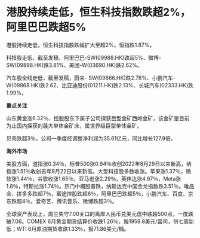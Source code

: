 # 港股持续走低，恒生科技指数跌超2%，阿里巴巴跌超5%

港股持续走低，恒生科技指数跌幅扩大至超2%，恒指跌1.87%。

科技股走低，截至发稿，阿里巴巴-SW(09988.HK)跌超5%、微博-SW(09898.HK)跌3.81%、美团-W(03690.HK)跌2.62%。

汽车股全线走低，截至发稿，蔚来-
SW(09866.HK)跌2.78%、小鹏汽车-W(09868.HK)跌2.62、比亚迪股份(01211.HK)跌2.13%、长城汽车(02333.HK)跌1.99%。

**重点关注**

山东黄金涨6.32％，控股股东下属子公司探获巨型金矿西岭金矿，该金矿是目前为止国内探获的最大单体金矿床，属世界级巨型单体金矿。

贝壳跌超3％，公司一季度经调整净利润为35.61亿元，同比增长127.9倍。

**海外市场**

美股方面，道指涨0.34％，标普500涨0.94％收创2022年8月29日以来新高，纳指涨1.51％收创去年8月22日以来新高。大型科技股多数收涨。苹果涨1.37％，微软涨1.44％，谷歌收涨1.65％，亚马逊涨2.29％，英伟达涨4.97％，Meta涨1.8％，特斯拉涨1.74％。热门中概股普跌，纳斯达克中国金龙指数跌3.51％。唯品会、拼多多跌超7％，富途控股跌超6％，阿里巴巴跌超5％，小鹏汽车、百度、京东跌超4％，爱奇艺、腾讯音乐、微博跌超3％。

全球资产表现上，周三失守7.00关口的离岸人民币兑美元盘中跌超500点，一度跌破7.06。COMEX
6月黄金期货结算价收跌1.26％，报1959.8美元/盎司，创七周新低；WTI 6月原油期货收跌1.33％，报71.86美元/桶。

